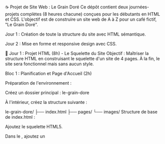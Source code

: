 ☕ Projet de Site Web : Le Grain Doré
Ce dépôt contient deux journées-projets complètes (8 heures chacune) conçues pour les débutants en HTML et CSS. L'objectif est de construire un site web de A à Z pour un café fictif, "Le Grain Doré".

Jour 1 : Création de toute la structure du site avec HTML sémantique.

Jour 2 : Mise en forme et responsive design avec CSS.

📅 Jour 1 : Projet HTML (8h) - Le Squelette du Site
Objectif : Maîtriser la structure HTML en construisant le squelette d'un site de 4 pages. À la fin, le site sera fonctionnel mais sans aucun style.

Bloc 1 : Planification et Page d'Accueil (2h)

Préparation de l'environnement :

Créez un dossier principal : le-grain-dore

À l'intérieur, créez la structure suivante :

le-grain-dore/
├── index.html
├── pages/
└── images/
Structure de base de index.html :

Ajoutez le squelette HTML5.

Dans le <head>, ajoutez un <title> et les balises <meta> essentielles.

Dans le <body>, définissez les zones sémantiques : <header>, <nav>, <main>, <footer>.

Contenu du Header, Footer et Navigation :

Remplissez le <header> avec un <h1>Le Grain Doré</h1>.

Dans le <footer>, ajoutez un paragraphe de copyright.

Dans la balise <nav>, créez le menu avec une liste <ul> contenant les liens vers les pages :

HTML
<nav>
  <ul>
    <li><a href="index.html">Accueil</a></li>
    <li><a href="pages/carte.html">Notre Carte</a></li>
    <li><a href="pages/galerie.html">Galerie</a></li>
    <li><a href="pages/contact.html">Contact</a></li>
  </ul>
</nav>
Bloc 2 : Contenu des Pages (2h)

Finaliser la Page d'Accueil (index.html) :

Dans <main>, ajoutez des sections <section> pour la présentation du café et ses spécialités, avec des titres <h2>, des paragraphes <p> et une image <img> (utilisez https://via.placeholder.com/300 pour l'instant).

Créer la Page "Notre Carte" (pages/carte.html) :

Copiez la structure de index.html.

Modifiez le titre.

Dans <main>, utilisez des listes de description <dl>, <dt>, <dd> pour présenter le menu des cafés et des pâtisseries.

Bloc 3 : Pages "Galerie" et "Contact" (2h30)

Créer la Page "Galerie" (pages/galerie.html) :

Copiez la structure de base.

Dans <main>, créez une galerie avec plusieurs balises <figure>, contenant chacune une <img> et une <figcaption>.

Créer la Page "Contact" (pages/contact.html) :

Copiez la structure de base.

Ajoutez une section pour l'adresse.

Créez un formulaire de contact <form> complet avec des <label>, des <input> (text, email), une <textarea> et un <button>.

Bloc 4 : Finalisation et Vérification (1h30)

Vérification des Liens :

Ouvrez index.html dans votre navigateur et testez tous les liens du menu.

Attention : Pour les pages dans le dossier pages/, le lien vers la page d'accueil doit être ../index.html.

Nettoyage du Code :

Assurez-vous que votre code est bien indenté.

Vérifiez que toutes les images ont un attribut alt descriptif.

🎨 Jour 2 : Projet CSS (8h) - Donner Vie au Site
Objectif : Appliquer des styles, créer une mise en page avec Flexbox/Grid et rendre le site responsive.

Bloc 1 : Configuration et Styles Globaux (2h)

Lier la feuille de style :

Créez un dossier css et à l'intérieur un fichier style.css.

Liez ce fichier à toutes vos pages HTML via la balise <link> dans le <head>.

HTML
<link rel="stylesheet" href="css/style.css">

<link rel="stylesheet" href="../css/style.css">
Reset et Variables CSS :

Dans style.css, commencez par un "reset" de base et définissez des variables pour les couleurs et polices.

CSS
* {
  box-sizing: border-box;
  margin: 0;
  padding: 0;
}

:root {
  --primary-color: #6a4f4b; /* Marron café */
  --secondary-color: #f4e8d8; /* Beige clair */
  --text-color: #333;
  --main-font: 'Arial', sans-serif;
}
Styles de base :

Appliquez vos variables au <body> (police, couleurs).

Définissez les styles pour les titres (h1, h2) et les paragraphes.

Créez une classe .container pour centrer le contenu et appliquez-la aux balises <main>.

Bloc 2 : Layout et Navigation (2h)

Styliser Header et Footer :

Donnez-leur une couleur de fond (background-color), de l'espacement interne (padding) et centrez le texte.

Barre de Navigation avec Flexbox :

Ciblez la liste nav ul pour aligner les éléments horizontalement.

CSS
nav ul {
  list-style: none;
  display: flex;
  justify-content: center;
  background-color: var(--primary-color);
  padding: 15px 0;
}
Stylisez les liens nav a (couleur, décoration de texte, padding) et ajoutez un effet au survol (:hover).

Bloc 3 : Style des Composants (2h30)

Galerie d'images avec Grid :

Utilisez CSS Grid pour créer une grille d'images responsive.

CSS
.gallery-container {
  display: grid;
  grid-template-columns: repeat(auto-fit, minmax(250px, 1fr));
  gap: 15px;
}
Formulaire de Contact :

Stylisez les champs <input>, <textarea> et le <button> pour un look moderne et une bonne expérience utilisateur.

Bloc 4 : Responsive Design (1h30)

Ajouter la balise Meta Viewport :

Assurez-vous que cette ligne est présente dans le <head> de toutes vos pages HTML.

HTML
<meta name="viewport" content="width=device-width, initial-scale=1.0">
Media Queries :

À la fin de style.css, ajoutez des media queries pour ajuster la mise en page sur les écrans plus petits.

CSS
/* Pour tablettes et écrans plus petits */
@media (max-width: 768px) {
  nav ul {
    flex-direction: column; /* Empile les liens verticalement */
  }
}

/* Pour mobiles */
@media (max-width: 480px) {
  body {
    font-size: 14px; /* Réduit la taille de la police */
  }
}
